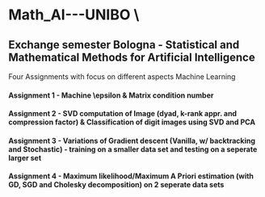 # Math_AI---UNIBO \\
## Exchange semester Bologna - Statistical and Mathematical Methods for Artificial Intelligence 
Four Assignments with focus on different aspects Machine Learning 
#### Assignment 1 - Machine \epsilon & Matrix condition number 
#### Assignment 2 - SVD computation of Image (dyad, k-rank appr. and compression factor) & Classification of digit images using SVD and PCA 
#### Assignment 3 - Variations of Gradient descent (Vanilla, w/ backtracking and Stochastic) - training on a smaller data set and testing on a seperate larger set 
#### Assignment 4 - Maximum likelihood/Maximum A Priori estimation (with GD, SGD and Cholesky decomposition) on 2 seperate data sets 
